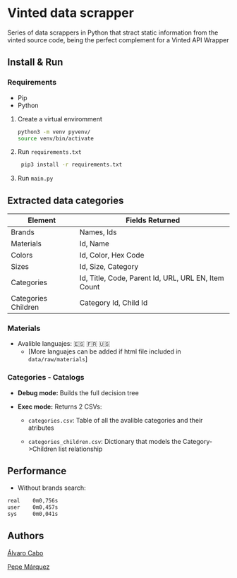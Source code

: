 # Vinted data scrapper

Series of data scrappers in Python that stract static information from the vinted source code, being the perfect complement for a Vinted API Wrapper

## Install & Run

### Requirements

- Pip
- Python

1. Create a virtual enviromment

    ```bash
   python3 -m venv pyvenv/
   source venv/bin/activate
    ```

2. Run `requirements.txt`

   ```bash
    pip3 install -r requirements.txt
   ```

3. Run `main.py`

## Extracted data categories

| Element   | Fields Returned                                                                       |
|-----------|---------------------------------------------------------------------------------------|
| Brands    | Names, Ids                                                                            |
| Materials | Id, Name                                                                              |
| Colors    | Id, Color, Hex Code                                                                   |
| Sizes     | Id, Size, Category                                                                    |
| Categories| Id, Title, Code, Parent Id, URL, URL EN, Item Count                                    |
| Categories Children | Category Id, Child Id                                                       |

### Materials

- Avalible languajes: 🇪🇸 🇫🇷 🇺🇸
  - [More languajes can be added if html file included in `data/raw/materials`]

### Categories - Catalogs

- **Debug mode:** Builds the full decision tree

- **Exec mode:** Returns 2 CSVs:
  
  - `categories.csv`: Table of all the avalible categories and their atributes

  - `categories_children.csv`: Dictionary that models the Category->Children list relationship

## Performance

- Without brands search:

```bash
real    0m0,756s
user    0m0,457s
sys     0m0,041s
```

## Authors

[Álvaro Cabo](https://github.com/alvarocabo)

[Pepe Márquez](https://github.com/pxp9)
